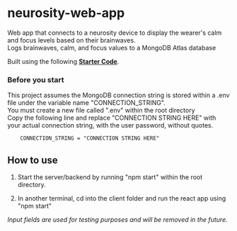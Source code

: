 # neurosity-web-app

Web app that connects to a neurosity device to display the wearer's calm and focus levels based on their brainwaves.  
Logs brainwaves, calm, and focus values to a MongoDB Atlas database

Built using the following **[Starter Code](https://github.com/neurosity/notion-react-starter)**.  


### Before you start   
This project assumes the MongoDB connection string is stored within a .env file under the variable name "CONNECTION_STRING".  
You must create a new file called ".env" within the root directory  
Copy the following line and replace "CONNECTION STRING HERE" with your actual connection string, with the user password, without quotes.

        CONNECTION_STRING = "CONNECTION STRING HERE"

## How to use
1) Start the server/backend by running "npm start" within the root directory.

2) In another terminal, cd into the client folder and run the react app using "npm start"

*Input fields are used for testing purposes and will be removed in the future.*

